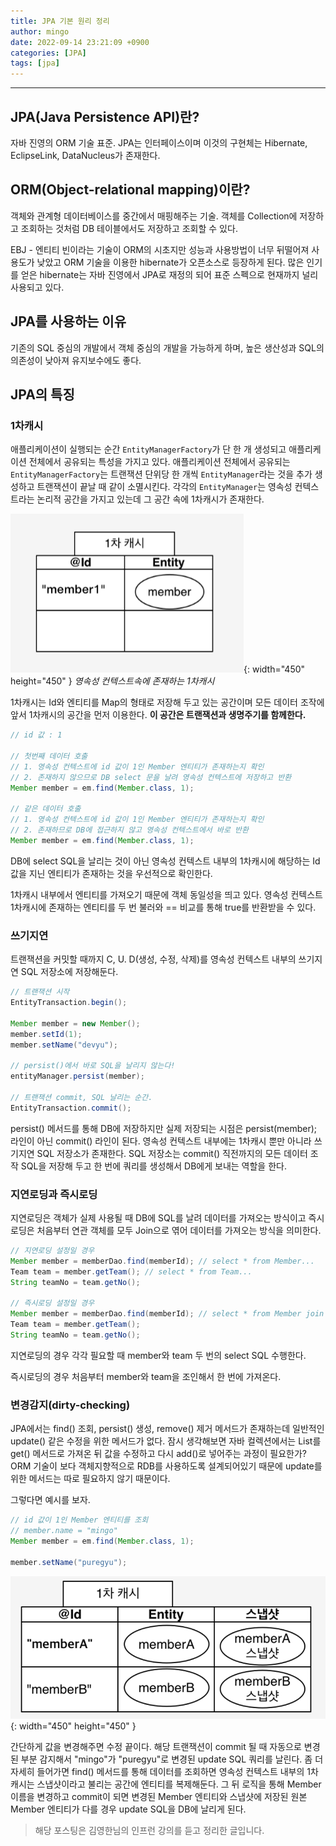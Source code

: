 ```yaml
---
title: JPA 기본 원리 정리 
author: mingo
date: 2022-09-14 23:21:09 +0900
categories: [JPA]
tags: [jpa]
---
```


-----

## **JPA(Java Persistence API)란?**

자바 진영의 ORM 기술 표준. JPA는 인터페이스이며 이것의 구현체는 Hibernate, EclipseLink, DataNucleus가 존재한다.

## **ORM(Object-relational mapping)이란?**

객체와 관계형 데이터베이스를 중간에서 매핑해주는 기술. 객체를 Collection에 저장하고 조회하는 것처럼 DB 테이블에서도 저장하고 조회할 수 있다.

EBJ - 엔티티 빈이라는 기술이 ORM의 시초지만 성능과 사용방법이 너무 뒤떨어져 사용도가 낮았고 ORM 기술을 이용한 hibernate가 오픈소스로 등장하게 된다. 
많은 인기를 얻은 hibernate는 자바 진영에서 JPA로 재정의 되어 표준 스펙으로 현재까지 널리 사용되고 있다.

## **JPA를 사용하는 이유**

기존의 SQL 중심의 개발에서 객체 중심의 개발을 가능하게 하며, 높은 생산성과 SQL의 의존성이 낮아져 유지보수에도 좋다.

## **JPA의 특징**

### **1차캐시**

애플리케이션이 실행되는 순간 `EntityManagerFactory`가 단 한 개 생성되고 애플리케이션 전체에서 공유되는 특성을 가지고 있다. 
애플리케이션 전체에서 공유되는 `EntityManagerFactory`는 트랜잭션 단위당 한 개씩 `EntityManager`라는 것을 추가 생성하고 트랜잭션이 끝날 때 같이 소멸시킨다. 
각각의 `EntityManager`는 영속성 컨텍스트라는 논리적 공간을 가지고 있는데 그 공간 속에 1차캐시가 존재한다.

![Desktop View](/assets/img/post/2022/img_10.png){: width="450" height="450" }
_영속성 컨텍스트속에 존재하는 1차캐시_

1차캐시는 Id와 엔티티를 Map의 형태로 저장해 두고 있는 공간이며 모든 데이터 조작에 앞서 1차캐시의 공간을 먼저 이용한다. **이 공간은 트랜잭션과 생명주기를 함께한다.**

```java
// id 값 : 1

// 첫번째 데이터 호출
// 1. 영속성 컨텍스트에 id 값이 1인 Member 엔티티가 존재하는지 확인
// 2. 존재하지 않으므로 DB select 문을 날려 영속성 컨텍스트에 저장하고 반환
Member member = em.find(Member.class, 1);

// 같은 데이터 호출
// 1. 영속성 컨텍스트에 id 값이 1인 Member 엔티티가 존재하는지 확인
// 2. 존재하므로 DB에 접근하지 않고 영속성 컨텍스트에서 바로 반환
Member member = em.find(Member.class, 1);
```

DB에 select SQL을 날리는 것이 아닌 영속성 컨텍스트 내부의 1차캐시에 해당하는 Id값을 지닌 엔티티가 존재하는 것을 우선적으로 확인한다.

1차캐시 내부에서 엔티티를 가져오기 때문에 객체 동일성을 띄고 있다. 영속성 컨텍스트 1차캐시에 존재하는 엔티티를 두 번 불러와 == 비교를 통해 true를 반환받을 수 있다.

### **쓰기지연**

트랜잭션을 커밋할 때까지 C, U. D(생성, 수정, 삭제)를 영속성 컨텍스트 내부의 쓰기지연 SQL 저장소에 저장해둔다.  

```java
// 트랜잭션 시작
EntityTransaction.begin();

Member member = new Member();
member.setId(1);
member.setName("devyu");

// persist()에서 바로 SQL을 날리지 않는다!
entityManager.persist(member);

// 트랜잭션 commit, SQL 날리는 순간.
EntityTransaction.commit();
```

persist() 메서드를 통해 DB에 저장하지만 실제 저장되는 시점은 persist(member); 라인이 아닌 commit() 라인이 된다. 영속성 컨텍스트 내부에는 1차캐시 뿐만 아니라 쓰기지연 SQL 저장소가 존재한다. SQL 저장소는 commit() 직전까지의 모든 데이터 조작 SQL을 저장해 두고 한 번에 쿼리를 생성해서 DB에게 보내는 역할을 한다.

### **지연로딩과 즉시로딩**

지연로딩은 객체가 실제 사용될 때 DB에 SQL를 날려 데이터를 가져오는 방식이고 즉시로딩은 처음부터 연관 객체를 모두 Join으로 엮어 데이터를 가져오는 방식을 의미한다.

```java
// 지연로딩 설정일 경우
Member member = memberDao.find(memberId); // select * from Member...
Team team = member.getTeam(); // select * from Team...
String teamNo = team.getNo();

// 즉시로딩 설정일 경우
Member member = memberDao.find(memberId); // select * from Member join Team ...
Team team = member.getTeam();
String teamNo = team.getNo();

```

지연로딩의 경우 각각 필요할 때 member와 team 두 번의 select SQL 수행한다.

즉시로딩의 경우 처음부터 member와 team을 조인해서 한 번에 가져온다.

### **변경감지(dirty-checking)**

JPA에서는 find() 조회, persist() 생성, remove() 제거 메서드가 존재하는데 일반적인 update() 같은 수정을 위한 메서드가 없다. 잠시 생각해보면 자바 컬렉션에서는 List를 get() 메서드로 가져온 뒤 값을 수정하고 다시 add()로 넣어주는 과정이 필요한가? ORM 기술이 보다 객체지향적으로 RDB를 사용하도록 설계되어있기 때문에 update를 위한 메서드는 따로 필요하지 않기 때문이다.

그렇다면 예시를 보자.

```java
// id 값이 1인 Member 엔티티를 조회
// member.name = "mingo"
Member member = em.find(Member.class, 1);

member.setName("puregyu");
```

![Desktop View](/assets/img/post/2022/img_11.png){: width="450" height="450" }

간단하게 값을 변경해주면 수정 끝이다. 해당 트랜잭션이 commit 될 때 자동으로 변경된 부분 감지해서 "mingo"가 "puregyu"로 변경된 update SQL 쿼리를 날린다. 
좀 더 자세히 들어가면 find() 메서드를 통해 데이터를 조회하면 영속성 컨텍스트 내부의 1차캐시는 스냅샷이라고 불리는 공간에 엔티티를 복제해둔다. 
그 뒤 로직을 통해 Member 이름을 변경하고 commit이 되면 변경된 Member 엔티티와 스냅샷에 저장된 원본 Member 엔티티가 다를 경우 update SQL을 DB에 날리게 된다.

> 해당 포스팅은 김영한님의 인프런 강의를 듣고 정리한 글입니다.
